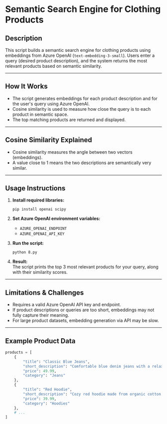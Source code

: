 # Semantic Search Engine for Clothing Products

## Description

This script builds a semantic search engine for clothing products using embeddings from Azure OpenAI (`text-embedding-3-small`). Users enter a query (desired product description), and the system returns the most relevant products based on semantic similarity.

---

## How It Works

- The script generates embeddings for each product description and for the user's query using Azure OpenAI.
- Cosine similarity is used to measure how close the query is to each product in semantic space.
- The top matching products are returned and displayed.

---

## Cosine Similarity Explained

- Cosine similarity measures the angle between two vectors (embeddings).
- A value close to 1 means the two descriptions are semantically very similar.

---

## Usage Instructions

1. **Install required libraries:**
    ```
    pip install openai scipy
    ```

2. **Set Azure OpenAI environment variables:**
    - `AZURE_OPENAI_ENDPOINT`
    - `AZURE_OPENAI_API_KEY`

3. **Run the script:**
    ```
    python 8.py
    ```

4. **Result:**  
    The script prints the top 3 most relevant products for your query, along with their similarity scores.

---

## Limitations & Challenges

- Requires a valid Azure OpenAI API key and endpoint.
- If product descriptions or queries are too short, embeddings may not fully capture their meaning.
- For large product datasets, embedding generation via API may be slow.

---

## Example Product Data

```python
products = [
    {
        "title": "Classic Blue Jeans",
        "short_description": "Comfortable blue denim jeans with a relaxed fit.",
        "price": 49.99,
        "category": "Jeans"
    },
    {
        "title": "Red Hoodie",
        "short_description": "Cozy red hoodie made from organic cotton.",
        "price": 39.99,
        "category": "Hoodies"
    },
    # ...
]
```